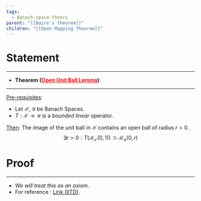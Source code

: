 ```yaml
---
tags:
  - Banach-space-theory
parent: "[[Baire's theorem]]"
children: "[[Open Mapping Theorem]]"
---
```



# Statement
---
- **Theorem (<u style='color:red'>Open Unit Ball Lemma</u>)**:  
---
<u>Pre-requisites</u>:
- Let $\mathcal{X}, \mathcal{Y}$ be Banach Spaces.
- $T:\mathcal{X}\to\mathcal{Y}$ is a _bounded linear_ operator.

<u>Then</u>: The image of the unit ball in $\mathcal{X}$ contains an open ball of radius $r>0$.
$$
\exists r>0 : T(\mathcal{B_X}(0, 1)) \supset \mathcal{B_Y}(0, r)
$$

# Proof
---
- _We will treat this as an axiom_.
- For reference : [Link (IITD)](https://web.iitd.ac.in/~siva/lecture_C-Open_mapping.pdf).
